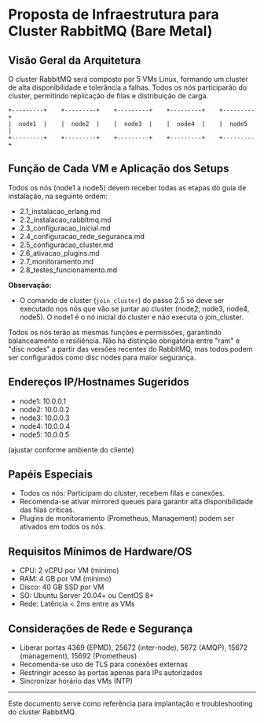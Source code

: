# Proposta de Infraestrutura para Cluster RabbitMQ (Bare Metal)

## Visão Geral da Arquitetura

O cluster RabbitMQ será composto por 5 VMs Linux, formando um cluster de alta disponibilidade e tolerância a falhas. Todos os nós participarão do cluster, permitindo replicação de filas e distribuição de carga.

```
+---------+    +---------+    +---------+    +---------+    +---------+
|  node1  |    |  node2  |    |  node3  |    |  node4  |    |  node5  |
+---------+    +---------+    +---------+    +---------+    +---------+
```


## Função de Cada VM e Aplicação dos Setups

Todos os nós (node1 a node5) devem receber todas as etapas do guia de instalação, na seguinte ordem:

- 2.1_instalacao_erlang.md
- 2.2_instalacao_rabbitmq.md
- 2.3_configuracao_inicial.md
- 2.4_configuracao_rede_seguranca.md
- 2.5_configuracao_cluster.md
- 2.6_ativacao_plugins.md
- 2.7_monitoramento.md
- 2.8_testes_funcionamento.md

**Observação:**
- O comando de cluster (`join_cluster`) do passo 2.5 só deve ser executado nos nós que vão se juntar ao cluster (node2, node3, node4, node5). O node1 é o nó inicial do cluster e não executa o join_cluster.

Todos os nós terão as mesmas funções e permissões, garantindo balanceamento e resiliência. Não há distinção obrigatória entre "ram" e "disc nodes" a partir das versões recentes do RabbitMQ, mas todos podem ser configurados como disc nodes para maior segurança.

## Endereços IP/Hostnames Sugeridos

- node1: 10.0.0.1
- node2: 10.0.0.2
- node3: 10.0.0.3
- node4: 10.0.0.4
- node5: 10.0.0.5

(ajustar conforme ambiente do cliente)

## Papéis Especiais

- Todos os nós: Participam do cluster, recebem filas e conexões.
- Recomenda-se ativar mirrored queues para garantir alta disponibilidade das filas críticas.
- Plugins de monitoramento (Prometheus, Management) podem ser ativados em todos os nós.

## Requisitos Mínimos de Hardware/OS

- CPU: 2 vCPU por VM (mínimo)
- RAM: 4 GB por VM (mínimo)
- Disco: 40 GB SSD por VM
- SO: Ubuntu Server 20.04+ ou CentOS 8+
- Rede: Latência < 2ms entre as VMs

## Considerações de Rede e Segurança

- Liberar portas 4369 (EPMD), 25672 (inter-node), 5672 (AMQP), 15672 (management), 15692 (Prometheus)
- Recomenda-se uso de TLS para conexões externas
- Restringir acesso às portas apenas para IPs autorizados
- Sincronizar horário das VMs (NTP)

---

Este documento serve como referência para implantação e troubleshooting do cluster RabbitMQ.
